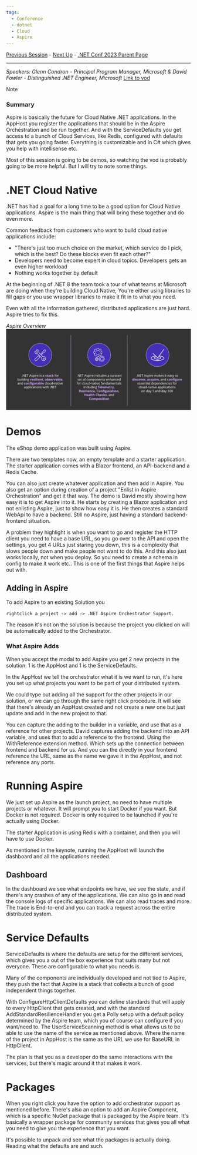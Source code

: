 ```yaml
---
tags:
  - Conference
  - dotnet
  - Cloud
  - Aspire
---
```

[Previous Session](Full%20stack%20web%20UI%20with%20Blazor%20in%20.NET%208.md) - [Next Up](Performance%20Improvements%20in%20.NET%208,%20ASP.NET%20Core,%20and%20.NET%20MAUI.md) - [.NET Conf 2023 Parent Page](../README.md)

---
_Speakers: 
Glenn Condron - Principal Program Manager, Microsoft
& David Fowler - Distinguished .NET Engineer, Microsoft_
[Link to vod](https://www.youtube.com/watch?v=z1M-7Bms1Jg)

>[!note]
>### Summary
>Aspire is basically the future for Cloud Native .NET applications. In the AppHost you register the applications that should be in the Aspire Orchestration and be run together. And with the ServiceDefaults you get access to a bunch of Cloud Services, like Redis, configured with defaults that gets you going faster. Everything is customizable and in C# which gives you help with intellisense etc.



Most of this session is going to be demos, so watching the vod is probably going to be more helpful. But I will try to note some things.
# .NET Cloud Native
.NET has had a goal for a long time to be a good option for Cloud Native applications. Aspire is the main thing that will bring these together and do even more.

Common feedback from customers who want to build cloud native applications include:
- "There's just too much choice on the market, which service do I pick, which is the best? Do these blocks even fit each other?"
- Developers need to become expert in cloud topics. Developers gets an even higher workload
- Nothing works together by default

At the beginning of .NET 8 the team took a tour of what teams at Microsoft are doing when they're building Cloud Native, 
You're either using libraries to fill gaps or you use wrapper libraries to make it fit in to what you need. 

Even with all the information gathered, distributed applications are just hard. Aspire tries to fix this.

_Aspire Overview_
![Aspire-Overview](../_Files/dotnetconf-23/dotnetconf-23-aspire-overview.png)
# Demos
The eShop demo application was built using Aspire.

There are two templates now, an empty template and a starter application. The starter application comes with a Blazor frontend, an API-backend and a Redis Cache. 

You can also just create whatever application and then add in Aspire. You also get an option during creation of a project "Enlist in Aspire Orchestration" and get it that way. The demo is David mostly showing how easy it is to get Aspire into it. He starts by creating a Blazor application and not enlisting Aspire, just to show how easy it is. He then creates a standard WebApi to have a backend. Still no Aspire, just having a standard backend-frontend situation.

A problem they highlight is when you want to go and register the HTTP client you need to have a base URL, so you go over to the API and open the settings, you get 4 URLs just staring you down, this is a complexity that slows people down and make people not want to do this. And this also just works locally, not when you deploy. So you need to create a schema in config to make it work etc.. This is one of the first things that Aspire helps out with.
## Adding in Aspire
To add Aspire to an existing Solution you 

	rightclick a project -> add -> .NET Aspire Orchestrator Support. 

The reason it's not on the solution is because the project you clicked on will be automatically added to the Orchestrator.
### What Aspire Adds
When you accept the modal to add Aspire you get 2 new projects in the solution. 1 is the AppHost and 1 is the ServiceDefaults.

In the AppHost we tell the orchestrator what it is we want to run, it's here you set up what projects you want to be part of your distributed system. 

We could type out adding all the support for the other projects in our solution, or we can go through the same right click procedure. It will see that there's already an AppHost created and not create a new one but just update and add in the new project to that.

You can capture the adding to the builder in a variable, and use that as a reference for other projects. David captures adding the backend into an API variable, and uses that to add a reference to the frontend. Using the WithReference extension method. Which sets up the connection between frontend and backend for us. And you can the directly in your frontend reference the URL, same as the name we gave it in the AppHost, and not reference any ports.
# Running Aspire
We just set up Aspire as the launch project, no need to have multiple projects or whatever. It will prompt you to start Docker if you want. But Docker is not required. Docker is only required to be launched if you're actually using Docker. 

The starter Application is using Redis with a container, and then you will have to use Docker.

As mentioned in the keynote, running the AppHost will launch the dashboard and all the applications needed. 
## Dashboard
In the dashboard we see what endpoints we have, we see the state, and if there's any crashes of any of the applications. We can also go in and read the console logs of specific applications. We can also read traces and more. The trace is End-to-end and you can track a request across the entire distributed system. 
# Service Defaults
ServiceDefaults is where the defaults are setup for the different services, which gives you a out of the box experience that suits many but not everyone. These are configurable to what you needs is. 

Many of the components are individually developed and not tied to Aspire, they push the fact that Aspire is a stack that collects a bunch of good independent things together.

With ConfigureHttpClientDefaults you can define standards that will apply to every HttpClient that gets created, and with the standard AddStandardResilienceHandler you get a Polly setup with a default policy determined by the Aspire team, which you of course can configure if you want/need to. The UserServiceScanning method is what allows us to be able to use the name of the service as mentioned above. Where the name of the project in AppHost is the same as the URL we use for BaseURL in HttpClient.

The plan is that you as a developer do the same interactions with the services, but there's magic around it that makes it work. 
# Packages
When you right click you have the option to add orchestrator support as mentioned before. There's also an option to add an Aspire Component, which is a specific NuGet package that is packaged by the Aspire team. It's basically a wrapper package for community services that gives you all what you need to give you the experience that you want.

It's possible to unpack and see what the packages is actually doing. Reading what the defaults are and such.